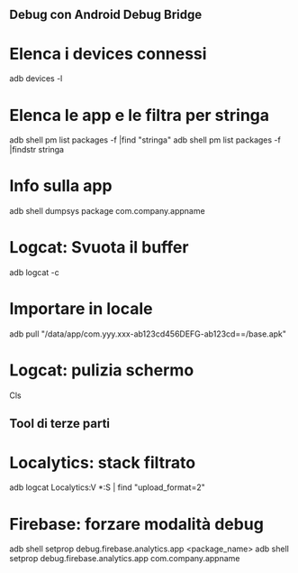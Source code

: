 ## Debug con Android Debug Bridge

# Elenca i devices connessi
adb devices -l

# Elenca le app e le filtra per stringa
adb shell pm list packages -f |find "stringa"
adb shell pm list packages -f |findstr stringa

# Info sulla app
adb shell dumpsys package com.company.appname

# Logcat: Svuota il buffer
adb logcat -c

# Importare in locale
adb pull "/data/app/com.yyy.xxx-ab123cd456DEFG-ab123cd==/base.apk"

# Logcat: pulizia schermo
Cls

## Tool di terze parti
# Localytics: stack filtrato
adb logcat Localytics:V *:S | find "upload_format=2"
 
# Firebase: forzare modalità debug
adb shell setprop debug.firebase.analytics.app <package_name>
adb shell setprop debug.firebase.analytics.app com.company.appname
